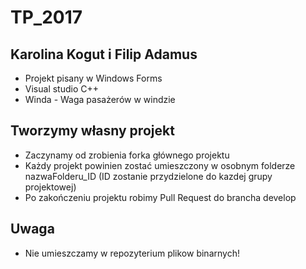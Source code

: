 # TP_2017

## Karolina Kogut i Filip Adamus

* Projekt pisany w Windows Forms
* Visual studio C++
* Winda - Waga pasażerów w windzie

## Tworzymy własny projekt

* Zaczynamy od zrobienia forka głównego projektu
* Każdy projekt powinien zostać umieszczony w osobnym folderze nazwaFolderu_ID (ID zostanie przydzielone do kazdej grupy projektowej)
* Po zakończeniu projektu robimy Pull Request do brancha develop


## Uwaga 
* Nie umieszczamy w repozyterium plikow binarnych! 
